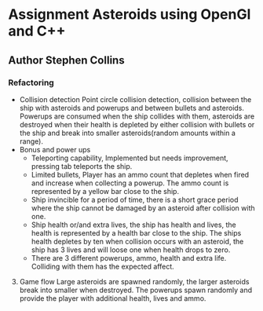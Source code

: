 # Assignment Asteroids using OpenGl and C++
## Author Stephen Collins

### Refactoring

* Collision detection
	Point circle collision detection, collision between the ship with asteroids and powerups and between bullets and asteroids.
	Powerups are consumed when the ship collides with them, asteroids are destroyed when their health is depleted by either collision with bullets or the ship and 		break into smaller asteroids(random amounts within a range).
* Bonus and power ups
	* Teleporting capability, Implemented but needs improvement, pressing tab teleports the ship.
	* Limited bullets, Player has an ammo count that depletes when fired and increase when collecting a powerup. The ammo count is 		  represented by a yellow bar close to the ship.
	* Ship invincible for a period of time, there is a short grace period where the ship cannot be damaged by an asteroid after 	             collision with one.
	* Ship health or/and extra lives, the ship has health and lives, the health is represented by a health bar close to the ship. The 	    ships health depletes by ten when collision occurs with an asteroid, the ship has 3 lives and will loose one when health drops to  	         zero.
	* There are 3 different powerups, ammo, health and extra life. Colliding with them has the expected affect.
3. Game flow
	Large asteroids are spawned randomly, the larger asteroids break into smaller when destroyed. The powerups spawn randomly and 		provide the player with additional health, lives and ammo.
